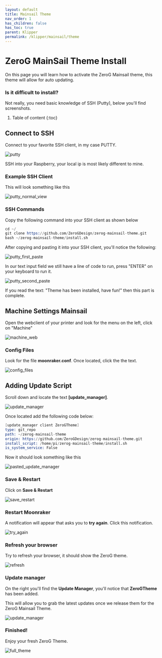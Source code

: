 ```yaml
---
layout: default
title: Mainsail Theme
nav_order: 1
has_children: false
has_toc: true
parent: Klipper
permalink: /klipper/mainsail/theme
---
```


# ZeroG MainSail Theme Install

On this page you will learn how to activate the ZeroG Mainsail theme, this theme will allow for auto updating.

### Is it difficult to install? 

Not really, you need basic knowledge of SSH (Putty), below you'll find screenshots.

1. Table of content
{:toc}

## Connect to SSH

Connect to your favorite SSH client, in my case PUTTY.

![putty](../../assets/images/howto/theme/step1.png)

SSH into your Raspberry, your local ip is most likely different to mine.

### Example SSH Client

This will look something like this

![putty_normal_view](../../assets/images/howto/theme/step2.png)


### SSH Commands

Copy the following command into your SSH client as shown below

```S
cd ~/
git clone https://github.com/ZeroGDesign/zerog-mainsail-theme.git
bash ~/zerog-mainsail-theme/install.sh
```

After copying and pasting it into your SSH client, you'll notice the following:

![putty_first_paste](../../assets/images/howto/theme/step3.png)

In our text input field we still have a line of code to run, press "ENTER" on your keyboard to run it.

![putty_second_paste](../../assets/images/howto/theme/step4.png)

If you read the text: "Theme has been installed, have fun!" then this part is complete.

## Machine Settings Mainsail

Open the webclient of your printer and look for the menu on the left, click on "Machine"

![machine_web](../../assets/images/howto/theme/step5.png)

### Config Files

Look for the file **moonraker.conf**. Once located, click the the text.

![config_files](../../assets/images/howto/theme/step6.png)

## Adding Update Script

Scroll down and locate the text **[update_manager]**.

![update_manager](../../assets/images/howto/theme/step7.png)

Once located add the following code below:

```S
[update_manager client ZeroGTheme]
type: git_repo
path: ~/zerog-mainsail-theme
origin: https://github.com/ZeroGDesign/zerog-mainsail-theme.git
install_script: /home/pi/zerog-mainsail-theme/install.sh
is_system_service: False
```

Now it should look something like this

![pasted_update_manager](../../assets/images/howto/theme/step8.png)


### Save & Restart

Click on **Save & Restart**

![save_restart](../../assets/images/howto/theme/step9.png)


### Restart Moonraker

A notification will appear that asks you to **try again**. Click this notification.

![try_again](../../assets/images/howto/theme/step10.png)

### Refresh your browser

Try to refresh your browser, it should show the ZeroG theme.

![refresh](../../assets/images/howto/theme/step11.png)

### Update manager

On the right you'll find the **Update Manager**, you'll notice that **ZeroGTheme** has been added.

This will allow you to grab the latest updates once we release them for the ZeroG Mainsail Theme.

![update_manager](../../assets/images/howto/theme/step12.png)


### Finished!

Enjoy your fresh ZeroG Theme.

![full_theme](../../assets/images/howto/theme/step13.png)